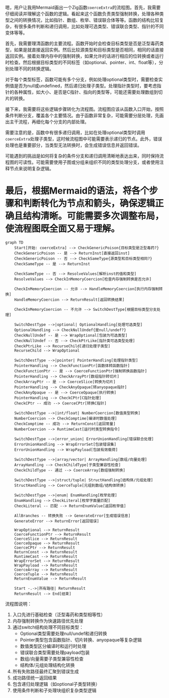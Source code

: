 嗯，用户让我用Mermaid画出一个Zig函数`coerceExtra`的流程图。首先，我需要仔细阅读并理解这个函数的逻辑。看起来这个函数负责类型强制转换，处理各种类型之间的转换情况，比如指针、数组、枚举、错误联合体等等。函数的结构比较复杂，有很多条件判断和递归调用，比如处理可选类型、错误联合类型、指针的不同变体等等。

首先，我需要理清函数的主要流程。函数开始时会检查目标类型是否是泛型毒药类型，如果是就直接返回实例。然后比较源类型和目标类型是否相同，相同的话直接返回实例。接着处理内存中的强制转换，如果允许的话进行相应的位转换或者运行时检查。然后根据目标类型的不同标签（如optional、pointer、int、float等），分别处理不同的转换逻辑。

对于每个类型标签，函数可能有多个分支，例如处理optional类型时，需要检查实例值是否为null或undefined，然后递归处理子类型。处理指针类型时，要考虑指针的各种属性，如大小、是否是C指针、指向的类型等，可能还需要处理数组到切片的转换。

接下来，我需要将这些逻辑步骤转化为流程图。流程图应该从函数入口开始，按照条件判断分支，覆盖各个主要情况。由于函数非常复杂，可能需要分层处理，先画出主干流程，再细化每个分支的内部处理。

需要注意的是，函数中有很多递归调用，比如在处理optional类型时调用`coerceExtra`处理子类型，这时候流程图中可能需要表示递归的节点。此外，错误处理也是重要部分，当类型无法转换时，会生成错误信息并返回错误。

可能遇到的挑战是如何将复杂的条件分支和递归调用清晰地表达出来，同时保持流程图的可读性。可能需要使用子图或分组来组织不同的类型处理分支，或者使用注释节点来说明复杂逻辑。

最后，根据Mermaid的语法，将各个步骤和判断转化为节点和箭头，确保逻辑正确且结构清晰。可能需要多次调整布局，使流程图既全面又易于理解。
================================================
```mermaid
graph TD
    Start[开始: coerceExtra] --> CheckGenericPoison{目标类型是泛型毒药?}
    CheckGenericPoison -- 是 --> ReturnInst[直接返回inst]
    CheckGenericPoison -- 否 --> CheckSameType{源类型和目标类型相同?}
    CheckSameType -- 是 --> ReturnInst

    CheckSameType -- 否 --> ResolveValues[解析inst的值和类型]
    ResolveValues --> CheckInMemoryCoercion[检查内存强制转换是否允许]
    
    CheckInMemoryCoercion -- 允许 --> HandleMemoryCoercion[执行内存强制转换]
    HandleMemoryCoercion --> ReturnResult[返回转换结果]

    CheckInMemoryCoercion -- 不允许 --> SwitchDestType[根据目标类型分支处理]
    
    SwitchDestType -->|optional| OptionalHandling[处理可选类型]
    OptionalHandling --> CheckNullUndef{是null/undef?}
    CheckNullUndef -- 是 --> WrapOptional[包装为可选类型]
    CheckNullUndef -- 否 --> CheckPtrLike[指针类可选类型处理]
    CheckPtrLike --> RecurseChild[递归处理子类型]
    RecurseChild --> WrapOptional
    
    SwitchDestType -->|pointer| PointerHandling[处理指针类型]
    PointerHandling --> CheckFunctionPtr[函数体转函数指针]
    CheckFunctionPtr -- 是 --> CoerceFunctionPtr[强制转换函数指针]
    PointerHandling --> CheckArrayPtr[数组指针转切片]
    CheckArrayPtr -- 是 --> CoerceSlice[转换为切片]
    PointerHandling --> CheckAnyOpaque[转anyopaque指针]
    CheckAnyOpaque -- 是 --> CoerceOpaque[执行转换]
    PointerHandling --> CheckCPtr[C指针处理]
    CheckCPtr -- 成功 --> CoerceCPtr[转换C指针]

    SwitchDestType -->|int/float| NumberCoercion[数值类型转换]
    NumberCoercion --> CheckComptime[编译时数值处理]
    CheckComptime -- 成功 --> ReturnConst[返回常量]
    NumberCoercion --> RuntimeCast[运行时类型转换指令]

    SwitchDestType -->|error_union| ErrorUnionHandling[错误联合处理]
    ErrorUnionHandling --> WrapErrorSet[包装错误集]
    ErrorUnionHandling --> WrapPayload[包装有效载荷]

    SwitchDestType -->|array/vector| ArrayHandling[数组/向量处理]
    ArrayHandling --> CheckChildType[子类型兼容性检查]
    CheckChildType -- 通过 --> CoerceArray[数组强制转换]

    SwitchDestType -->|struct/tuple| StructHandling[结构体/元组处理]
    StructHandling --> CoerceTuple[元组到数组/结构体转换]

    SwitchDestType -->|enum| EnumHandling[枚举处理]
    EnumHandling --> CheckLiteral[枚举字面量匹配]
    CheckLiteral -- 匹配 --> ReturnEnumValue[返回枚举值]

    AllBranches -- 转换失败 --> GenerateError[生成错误信息]
    GenerateError --> ReturnError[返回错误]

    WrapOptional --> ReturnResult
    CoerceFunctionPtr --> ReturnResult
    CoerceSlice --> ReturnResult
    CoerceOpaque --> ReturnResult
    CoerceCPtr --> ReturnResult
    ReturnConst --> ReturnResult
    RuntimeCast --> ReturnResult
    WrapErrorSet --> ReturnResult
    WrapPayload --> ReturnResult
    CoerceArray --> ReturnResult
    CoerceTuple --> ReturnResult
    ReturnEnumValue --> ReturnResult

    Start -.->|所有路径| ReturnResult
    ReturnResult --> End[结束]
``` 

流程图说明：
1. 入口先进行基础检查（泛型毒药和类型相等性）
2. 内存强制转换作为快速路径优先处理
3. 通过switch结构处理不同目标类型：
   - Optional类型需要处理null/undef和递归转换
   - Pointer类型包含函数指针、切片转换、anyopaque等复杂逻辑
   - 数值类型区分编译时和运行时处理
   - 错误联合类型需要处理payload包装
   - 数组/向量需要子类型兼容性检查
   - 结构体/元组处理结构化转换
4. 所有失败路径最终汇聚到错误生成
5. 成功路径统一返回结果
6. 包含递归处理逻辑（如optional子类型转换）
7. 使用条件判断和子处理块组织复杂类型逻辑